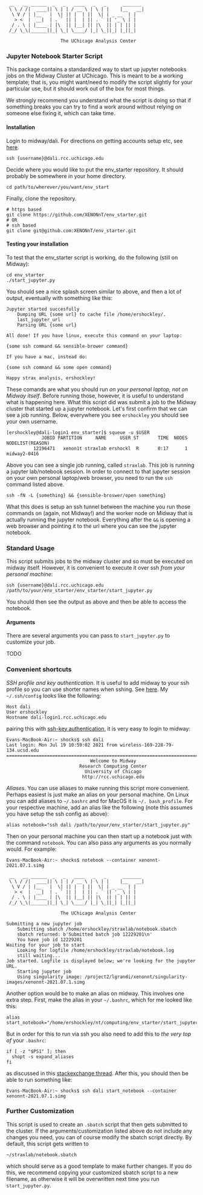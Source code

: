 ```
 __   __ ______  _   _   ____   _   _      _______ 
 \ \ / /|  ____|| \ | | / __ \ | \ | |    |__   __|
  \ V / | |__   |  \| || |  | ||  \| | _ __  | |   
   > <  |  __|  | . ` || |  | || . ` || '_ \ | |   
  / . \ | |____ | |\  || |__| || |\  || | | || |   
 /_/ \_\|______||_| \_| \____/ |_| \_||_| |_||_|   

                    The UChicago Analysis Center 
```

### Jupyter Notebook Starter Script

This package contains a standardized way to start up 
jupyter notebooks jobs on the Midway Cluster at UChicago.
This is meant to be a working template; that is, you 
might want/need to modify the script slightly for your 
particular use, but it should work out of the box for 
most things. 

We strongly recommend you understand what the script is 
doing so that if something breaks you can try to find a 
work around without relying on someone else fixing it, 
which can take time. 

#### Installation
Login to midway/dali. For directions on getting accounts 
setup etc, see [here](https://xe1t-wiki.lngs.infn.it/doku.php?id=xenon:xenon1t:cmp:computing:midway_cluster:instructions). 

```
ssh {username}@dali.rcc.uchicago.edu
```

Decide where you would like to put the env_starter 
repository. It should probably be somewhere in your home 
directory.

```
cd path/to/wherever/you/want/env_start
```

Finally, clone the repository.

```
# https based
git clone https://github.com/XENONnT/env_starter.git
# OR
# ssh based
git clone git@github.com:XENONnT/env_starter.git
```
 

#### Testing your installation
To test that the env_starter script is working, do the 
following (still on Midway):

```
cd env_starter
./start_jupyter.py
```
You should see a nice splash screen similar to above, 
and then a lot of output, eventually with something like 
this: 

```
Jupyter started succesfully
	Dumping URL {some url} to cache file /home/ershockley/.
	last_jupyter_url
	Parsing URL {some url}

All done! If you have linux, execute this command on your laptop:

{some ssh command && sensible-brower command}

If you have a mac, instead do:

{some ssh command && some open command}

Happy strax analysis, ershockley!
```

These comands are what you should run *on your personal 
laptop, not on Midway itself*. Before running those, 
however, it is useful to understand what is happening 
here. What this script did was submit a job to the 
Midway cluster that started up a jupyter notebook. Let's 
first confirm that we can see a job running. Below, 
everywhere you see `ershockley` you should see your own 
username.

``` 
[ershockley@dali-login1 env_starter]$ squeue -u $USER
             JOBID PARTITION     NAME     USER ST       TIME  NODES NODELIST(REASON)
          12196471   xenon1t straxlab ershockl  R       0:17      1 midway2-0416
```

Above you can see a single job running, called 
`straxlab`. This job is running a jupyter lab/notebook 
session. In order to connect to that jupyter session on 
your own personal laptop/web browser, you need to run 
the `ssh` command listed above. 

``` 
ssh -fN -L {something} && {sensible-broswer/open something}
```

What this does is setup an ssh tunnel between the machine you run those commands on (again, not Midway!) and the worker node on Midway that is actually running the jupyter notebook. Everything after the `&&` is opening a web browser and pointing it to the url where you can see the jupyter notebook.


### Standard Usage
This script submits jobs to the midway cluster and so must be executed on midway itself. However, it is convenient to execute it over ssh *from your personal machine*:

```
ssh {username}@dali.rcc.uchicago.edu /path/to/your/env_starter/env_starter/start_jupyter.py
```

You should then see the output as above and then be able to access the notebook. 

#### Arguments
There are several arguments you can pass to 
`start_jupyter.py` to customize your job. 

TODO


### Convenient shortcuts

*SSH profile and key authentication*. It is useful to add 
midway to your ssh 
profile so you can use shorter names when sshing. See 
[here](https://linuxize.com/post/using-the-ssh-config-file/). 
My `~/.ssh/config` looks like the following:
``` 
Host dali
User ershockley
Hostname dali-login1.rcc.uchicago.edu
```
pairing this with [ssh-key authentication](https://www.digitalocean.com/community/tutorials/how-to-configure-ssh-key-based-authentication-on-a-linux-server), it is very 
easy to login to midway:
``` 
Evans-MacBook-Air:~ shocks$ ssh dali
Last login: Mon Jul 19 10:59:02 2021 from wireless-169-228-79-134.ucsd.edu
===============================================================================
                               Welcome to Midway
                           Research Computing Center
                             University of Chicago
                            http://rcc.uchicago.edu
```


*Aliases*. You can use aliases to make running this 
script more convenient. Perhaps easiest is just make an 
alias on your personal machine. On Linux you can add 
aliases to `~/.bashrc` and for MacOS it is `~/.
bash_profile`. For your respective machine, add an alias 
like the following (note this assumes you have setup the 
ssh config as above): 

``` 
alias notebook="ssh dali /path/to/your/env_starter/start_jupyter.py"
``` 

Then on your personal machine you can then start up a 
notebook just with the command `notebook`. You can also 
pass any arguments as you normally would. For example:
``` 
Evans-MacBook-Air:~ shocks$ notebook --container xenonnt-2021.07.1.simg

 __   __ ______  _   _   ____   _   _      _______
 \ \ / /|  ____|| \ | | / __ \ | \ | |    |__   __|
  \ V / | |__   |  \| || |  | ||  \| | _ __  | |
   > <  |  __|  | . ` || |  | || . ` || '_ \ | |
  / . \ | |____ | |\  || |__| || |\  || | | || |
 /_/ \_\|______||_| \_| \____/ |_| \_||_| |_||_|

                    The UChicago Analysis Center
                    
Submitting a new jupyter job
	Submitting sbatch /home/ershockley/straxlab/notebook.sbatch
	sbatch returned: b'Submitted batch job 12229201\n'
	You have job id 12229201
Waiting for your job to start
	Looking for logfile /home/ershockley/straxlab/notebook.log
	still waiting...
Job started. Logfile is displayed below; we're looking for the jupyter URL.
	Starting jupyter job
	Using singularity image: /project2/lgrandi/xenonnt/singularity-images/xenonnt-2021.07.1.simg
```

Another option would be to make an alias on midway. This 
involves one extra step. First, make the alias in your 
`~/.bashrc`, which for me looked like this: 

``` 
alias start_notebook="/home/ershockley/nt/computing/env_starter/start_jupyter.py"
```
But in order for this to run via ssh you also need to 
add this to *the very top of* your `.bashrc`:
``` 
if [ -z "$PS1" ]; then
  shopt -s expand_aliases
fi
```
as discussed in this [stackexchange thread](https://unix.stackexchange.com/questions/425319/how-do-i-execute-a-remote-alias-over-an-ssh).
After this, you should then be able to run something like: 

``` 
Evans-MacBook-Air:~ shocks$ ssh dali start_notebook --container xenonnt-2021.07.1.simg
```


### Further Customization
This script is used to create an `.sbatch` script that 
then gets submitted to the cluster. If the 
arguments/customization listed above do not include any 
changes you need, you can of course modify the sbatch 
script directly. By default, this script 
gets written to 
``` 
~/straxlab/notebook.sbatch
```
which should serve as a good template to make further 
changes. If you do this, we recommend copying your 
customized sbatch script to a new filename, as otherwise 
it will be overwritten next time you run `start_jupyter.py`. 

